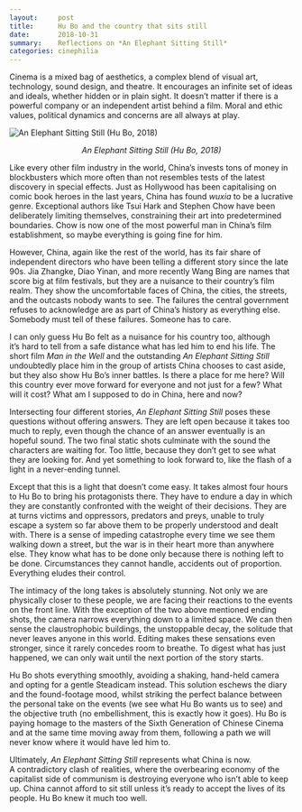 ```yaml
---
layout:     post
title:      Hu Bo and the country that sits still
date:       2018-10-31
summary:    Reflections on *An Elephant Sitting Still*
categories: cinephilia
---
```


Cinema is a mixed bag of aesthetics, a complex blend of visual art, technology,
sound design, and theatre. It encourages an infinite set of ideas and ideals,
whether hidden or in plain sight. It doesn’t matter if there is a powerful
company or an independent artist behind a film. Moral and ethic values,
political dynamics and concerns are all always at play.

<!--more-->

![An Elephant Sitting Still (Hu Bo,
2018)](/media/an_elephant_sitting_still_still.jpg) 
<p style="text-align: center">
<em>An Elephant Sitting Still (Hu Bo, 2018)</em>
</p>

Like every other film industry in the world, China’s invests tons of money in
blockbusters which more often than not resembles tests of the latest discovery
in special effects. Just as Hollywood has been capitalising on comic book heroes
in the last years, China has found *wuxia* to be a lucrative genre. Exceptional
authors like Tsui Hark and Stephen Chow have been deliberately limiting
themselves, constraining their art into predetermined boundaries. Chow is now
one of the most powerful man in China’s film establishment, so maybe everything
is going fine for him.

However, China, again like the rest of the world, has its fair share of
independent directors who have been telling a different story since the late
90s. Jia Zhangke, Diao Yinan, and more recently Wang Bing are names that score
big at film festivals, but they are a nuisance to their country’s film realm.
They show the uncomfortable faces of China, the cities, the streets, and the
outcasts nobody wants to see. The failures the central government refuses to
acknowledge are as part of China’s history as everything else. Somebody must
tell of these failures. Someone has to care.

I can only guess Hu Bo felt as a nuisance for his country too, although
it’s hard to tell from a safe distance what has led him to end his life. The
short film *Man in the Well* and the outstanding *An Elephant Sitting Still*
undoubtedly place him in the group of artists China chooses to cast aside, but
they also show Hu Bo’s inner battles. Is there a place for me here? Will this
country ever move forward for everyone and not just for a few? What will it
cost? What am I supposed to do in China, here and now?

Intersecting four different stories, *An Elephant Sitting Still* poses these
questions without offering answers. They are left open because it takes too much
to reply, even though the chance of an answer eventually is an hopeful sound.
The two final static shots culminate with the sound the characters are waiting
for. Too little, because they don’t get to see what they are looking for. And
yet something to look forward to, like the flash of a light in a never-ending
tunnel.

Except that this is a light that doesn’t come easy. It takes almost four hours
to Hu Bo to bring his protagonists there. They have to endure a day in which
they are constantly confronted with the weight of their decisions. They are at
turns victims and oppressors, predators and preys, unable to truly escape a
system so far above them to be properly understood and dealt with. There is a
sense of impeding catastrophe every time we see them walking down a street, but
the war is in their heart more than anywhere else. They know what has to be done
only because there is nothing left to be done. Circumstances they cannot handle,
accidents out of proportion. Everything eludes their control.

The intimacy of the long takes is absolutely stunning. Not only we are
physically closer to these people, we are facing their reactions to the events
on the front line. With the exception of the two above mentioned ending shots,
the camera narrows everything down to a limited space. We can then sense the
claustrophobic buildings, the unstoppable decay, the solitude that never leaves
anyone in this world. Editing makes these sensations even stronger, since it
rarely concedes room to breathe. To digest what has just happened, we can only
wait until the next portion of the story starts.

Hu Bo shots everything smoothly, avoiding a shaking, hand-held camera and opting
for a gentle Steadicam instead. This solution eschews the diary and the
found-footage mood, whilst striking the perfect balance between the personal
take on the events (we see what Hu Bo wants us to see) and the objective truth
(no embellishment, this is exactly how it goes). Hu Bo is paying homage to the
masters of the Sixth Generation of Chinese Cinema and at the same time moving
away from them, following a path we will never know where it would have led him
to.

Ultimately, *An Elephant Sitting Still* represents what China is now.
A contradictory clash of realities, where the overbearing economy of the
capitalist side of communism is destroying everyone who isn’t able to keep up.
China cannot afford to sit still unless it’s ready to accept the lives of its
people. Hu Bo knew it much too well.
